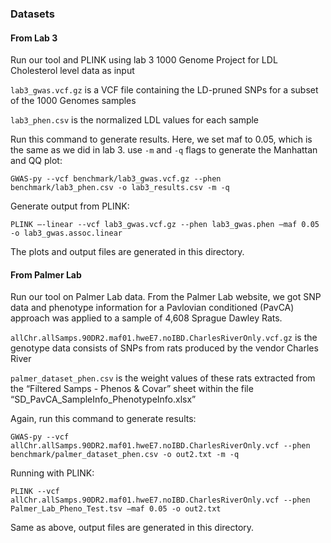 ### Datasets
#### From Lab 3
Run our tool and PLINK using lab 3 1000 Genome Project for LDL Cholesterol level data as input

`lab3_gwas.vcf.gz` is a VCF file containing the LD-pruned SNPs for a subset of the 1000 Genomes samples

`lab3_phen.csv` is the normalized LDL values for each sample

Run this command to generate results. Here, we set maf to 0.05, which is the same as we did in lab 3. use `-m` and `-q` flags to generate the Manhattan and QQ plot:
```
GWAS-py --vcf benchmark/lab3_gwas.vcf.gz --phen benchmark/lab3_phen.csv -o lab3_results.csv -m -q
```
Generate output from PLINK:
```
PLINK —-linear --vcf lab3_gwas.vcf.gz --phen lab3_gwas.phen –maf 0.05 -o lab3_gwas.assoc.linear
```
The plots and output files are generated in this directory.

#### From Palmer Lab
Run our tool on Palmer Lab data. From the Palmer Lab website, we got SNP data and phenotype information for a Pavlovian conditioned (PavCA) approach was applied to a sample of 4,608 Sprague Dawley Rats. 

`allChr.allSamps.90DR2.maf01.hweE7.noIBD.CharlesRiverOnly.vcf.gz` is the genotype data consists of SNPs from rats produced by the vendor Charles River

`palmer_dataset_phen.csv` is the weight values of these rats extracted from the “Filtered Samps - Phenos & Covar” sheet within the file “SD_PavCA_SampleInfo_PhenotypeInfo.xlsx”

Again, run this command to generate results:
```
GWAS-py --vcf allChr.allSamps.90DR2.maf01.hweE7.noIBD.CharlesRiverOnly.vcf --phen benchmark/palmer_dataset_phen.csv -o out2.txt -m -q
```
Running with PLINK:
```
PLINK --vcf allChr.allSamps.90DR2.maf01.hweE7.noIBD.CharlesRiverOnly.vcf --phen Palmer_Lab_Pheno_Test.tsv —maf 0.05 -o out2.txt
```
Same as above, output files are generated in this directory.
